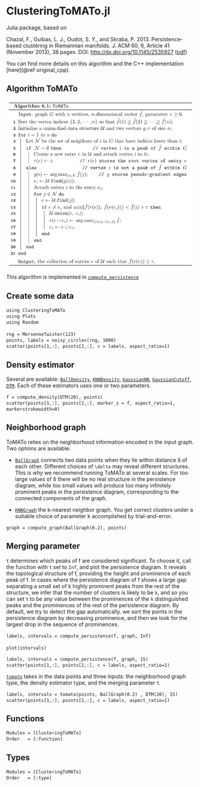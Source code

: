 # ClusteringToMATo.jl

Julia package, based on 

Chazal, F., Guibas, L. J., Oudot, S. Y., and Skraba, P. 2013. Persistence-based clustering in Riemannian
manifolds.
J. ACM
60, 6, Article 41 (November 2013), 38 pages.
DOI:
http://dx.doi.org/10.1145/2535927
([pdf](https://geometrica.saclay.inria.fr/data/Steve.Oudot/clustering/jacm_oudot.pdf))

You can find more details on this algorithm and the C++ implementation [here](@ref original_cpp).

## Algorithm ToMATo

![](assets/algorithm-tomato.png)

This algorithm is implemented in [`compute_persistence`](@ref)

## Create some data

```@example first
using ClusteringToMATo
using Plots
using Random

rng = MersenneTwister(123)
points, labels = noisy_circles(rng, 1000)
scatter(points[1,:], points[2,:], c = labels, aspect_ratio=1)
```

## Density estimator

Several are available: [`BallDensity`](@ref), [`KNNDensity`](@ref), [`GaussianNN`](@ref),
[`GaussianCutoff`](@ref), [`DTM`](@ref).
Each of these estimators uses one or two parameters.

```@example first
f = compute_density(DTM(20), points)
scatter(points[1,:], points[2,:], marker_z = f, aspect_ratio=1, markerstrokewidth=0)
```

## Neighborhood graph

ToMATo relies on the neighborhood information encoded in the input graph. Two options are available:

- [`BallGraph`](@ref) connects two data points when they lie within distance δ of each other. 
  Different choices of ``\delta`` may reveal different structures. This
  is why we recommend running ToMATo at several scales. For too large values
  of δ there will be no real structure in the persistence diagram, while too small
  values will produce too many infinitely prominent peaks in the
  persistence diagram, corresponding to the connected components of the graph.

- [`KNNGraph`](@ref) the k-nearest neighbor graph. You get correct clusters under a suitable 
  choice of parameter k accomplished by trial-and-error.

```@example first
graph = compute_graph(BallGraph(0.2), points)
```
## Merging parameter 

τ determines which peaks of f are considered significant.  To choose
it, call the function with τ set to `Inf`, and plot the persistence
diagram. It reveals the topological structure of f, providing the
height and prominence of each peak of f. In cases where the persistence
diagram of f shows a large gap separating a small set of k highly
prominent peaks from the rest of the structure, we infer that the
number of clusters is likely to be `k`, and so you can set τ to be
any value between the prominences of the `k` distinguished peaks and
the prominences of the rest of the persistence diagram.  By default,
we try to detect the gap automatically. we sort the points in the
persistence diagram by decreasing prominence, and then we look for
the largest drop in the sequence of prominences.


```@example first
labels, intervals = compute_persistence(f, graph, Inf)

plot(intervals)
```

```@example first
labels, intervals = compute_persistence(f, graph, 15)
scatter(points[1,:], points[2,:], c = labels, aspect_ratio=1)
```

[`tomato`](@ref) takes in the data points and three inputs: the neighborhood graph type, the density
estimator type, and the merging parameter τ. 

```@example first
labels, intervals = tomato(points, BallGraph(0.2) , DTM(20), 15)
scatter(points[1,:], points[2,:], c = labels, aspect_ratio=1)
```

## Functions

```@autodocs
Modules = [ClusteringToMATo]
Order   = [:function]
```

## Types

```@autodocs
Modules = [ClusteringToMATo]
Order   = [:type]
```
